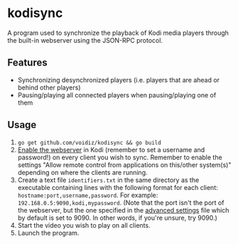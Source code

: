 # kodisync
A program used to synchronize the playback of Kodi media players through the built-in webserver using the JSON-RPC protocol.

## Features
- Synchronizing desynchronized players (i.e. players that are ahead or behind other players)
- Pausing/playing all connected players when pausing/playing one of them

## Usage
1. `go get github.com/voidiz/kodisync && go build`
2. [Enable the webserver](https://kodi.wiki/view/Webserver#Enabling_the_webserver) in Kodi (remember to set a username and password!) on every client you wish to sync. Remember to enable the settings "Allow remote control from applications on this/other system(s)" depending on where the clients are running.
3. Create a text file `identifiers.txt` in the same directory as the executable containing lines with the following format for each client: `hostname:port,username,password`. For example: `192.168.0.5:9090,kodi,mypassword`. (Note that the port isn't the port of the webserver, but the one specified in the [advanced settings](https://kodi.wiki/view/Advancedsettings.xml#jsonrpc) file which by default is set to 9090. In other words, if you're unsure, try 9090.)
4. Start the video you wish to play on all clients.
5. Launch the program.
